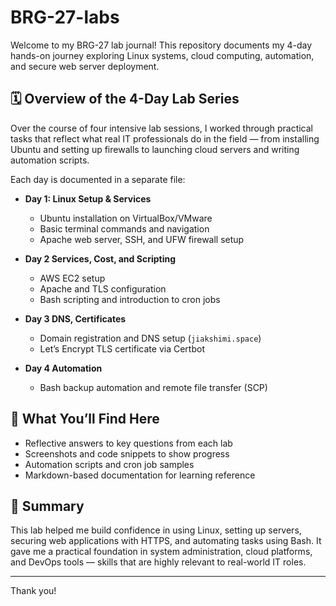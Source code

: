 # BRG-27-labs

Welcome to my BRG-27 lab journal! This repository documents my 4-day hands-on journey exploring Linux systems, cloud computing, automation, and secure web server deployment.

## 🗓️ Overview of the 4-Day Lab Series

Over the course of four intensive lab sessions, I worked through practical tasks that reflect what real IT professionals do in the field — from installing Ubuntu and setting up firewalls to launching cloud servers and writing automation scripts.

Each day is documented in a separate file:

- **Day 1: Linux Setup & Services**
  - Ubuntu installation on VirtualBox/VMware
  - Basic terminal commands and navigation
  - Apache web server, SSH, and UFW firewall setup

- **Day 2 Services, Cost, and Scripting**
  - AWS EC2 setup
  - Apache and TLS configuration
  - Bash scripting and introduction to cron jobs

- **Day 3 DNS, Certificates**
  - Domain registration and DNS setup (`jiakshimi.space`)
  - Let’s Encrypt TLS certificate via Certbot

- **Day 4  Automation**
  - Bash backup automation and remote file transfer (SCP)

## 📄 What You’ll Find Here

- Reflective answers to key questions from each lab
- Screenshots and code snippets to show progress
- Automation scripts and cron job samples
- Markdown-based documentation for learning reference

## 💬 Summary

This lab helped me build confidence in using Linux, setting up servers, securing web applications with HTTPS, and automating tasks using Bash. It gave me a practical foundation in system administration, cloud platforms, and DevOps tools — skills that are highly relevant to real-world IT roles.

---

Thank you!
